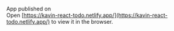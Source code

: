 


App published on\
Open [https://kavin-react-todo.netlify.app/](https://kavin-react-todo.netlify.app/) to view it in the browser.